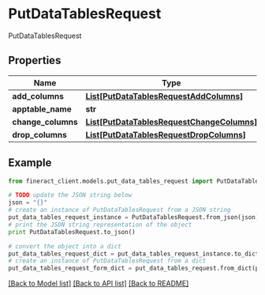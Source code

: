 # PutDataTablesRequest

PutDataTablesRequest

## Properties

Name | Type | Description | Notes
------------ | ------------- | ------------- | -------------
**add_columns** | [**List[PutDataTablesRequestAddColumns]**](PutDataTablesRequestAddColumns.md) |  | [optional] 
**apptable_name** | **str** |  | [optional] 
**change_columns** | [**List[PutDataTablesRequestChangeColumns]**](PutDataTablesRequestChangeColumns.md) |  | [optional] 
**drop_columns** | [**List[PutDataTablesRequestDropColumns]**](PutDataTablesRequestDropColumns.md) |  | [optional] 

## Example

```python
from fineract_client.models.put_data_tables_request import PutDataTablesRequest

# TODO update the JSON string below
json = "{}"
# create an instance of PutDataTablesRequest from a JSON string
put_data_tables_request_instance = PutDataTablesRequest.from_json(json)
# print the JSON string representation of the object
print PutDataTablesRequest.to_json()

# convert the object into a dict
put_data_tables_request_dict = put_data_tables_request_instance.to_dict()
# create an instance of PutDataTablesRequest from a dict
put_data_tables_request_form_dict = put_data_tables_request.from_dict(put_data_tables_request_dict)
```
[[Back to Model list]](../README.md#documentation-for-models) [[Back to API list]](../README.md#documentation-for-api-endpoints) [[Back to README]](../README.md)


